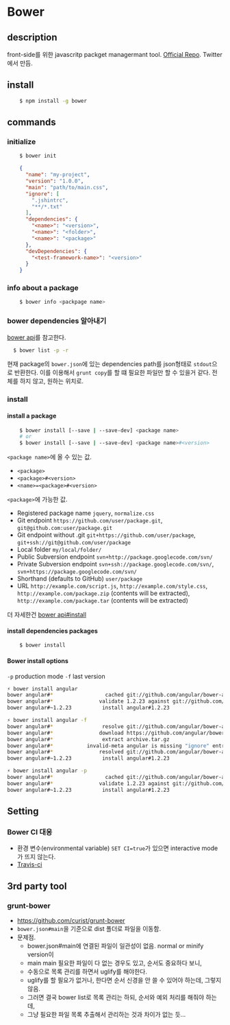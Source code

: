 # Bower

## description
front-side를 위한 javascritp packget managermant tool. [Official Repo](https://github.com/bower/bower). Twitter에서 만듬.




## install

```bash
    $ npm install -g bower
```




## commands

### initialize

```bash
    $ bower init
```

```json
    {
      "name": "my-project",
      "version": "1.0.0",
      "main": "path/to/main.css",
      "ignore": [
        ".jshintrc",
        "**/*.txt"
      ],
      "dependencies": {
        "<name>": "<version>",
        "<name>": "<folder>",
        "<name>": "<package>"
      },
      "devDependencies": {
        "<test-framework-name>": "<version>"
      }
    }

```

### info about a package

```bash
    $ bower info <packpage name>
```

### bower dependencies 알아내기

[bower api](http://bower.io/docs/api/)를 참고한다.

```bash
  $ bower list -p -r
```

현재 package의 `bower.json`에 있는 dependencies path를 json형태로 `stdout`으로 반환한다.
이를 이용해서 `grunt copy`를 할 떄 필요한 파일만 할 수 있을거 같다. 전체를 하지 않고, 원하는 위치로.


### install

#### install a package

```bash
    $ bower install [--save | --save-dev] <package name>
    # or
    $ bower install [--save | --save-dev] <package name>#<version>
```

`<package name>`에 올 수 있는 값.

- `<package>`
- `<package>#<version>`
- `<name>=<package>#<version>`

`<package>`에 가능한 값.


- Registered package name `jquery`, `normalize.css`
- Git endpoint  `https://github.com/user/package.git`, `git@github.com:user/package.git`
- Git endpoint without .git `git+https://github.com/user/package`, `git+ssh://git@github.com/user/package`
- Local folder  `my/local/folder/`
- Public Subversion endpoint  `svn+http://package.googlecode.com/svn/`
- Private Subversion endpoint `svn+ssh://package.googlecode.com/svn/`, `svn+https://package.googlecode.com/svn/`
- Shorthand (defaults to GitHub)  `user/package`
- URL `http://example.com/script.js`, `http://example.com/style.css`, `http://example.com/package.zip` (contents will be extracted), `http://example.com/package.tar` (contents will be extracted)


더 자세한건 [bower api#install](http://bower.io/docs/api/#install)

#### install dependencies packages

```bash
	$ bower install
```

#### Bower install options

`-p` production mode
`-f` last version

```bash
⚡ bower install angular
bower angular#*                 cached git://github.com/angular/bower-angular.git#1.2.23
bower angular#*               validate 1.2.23 against git://github.com/angular/bower-angular.git#*
bower angular#~1.2.23          install angular#1.2.23

⚡ bower install angular -f
bower angular#*                resolve git://github.com/angular/bower-angular.git#*
bower angular#*               download https://github.com/angular/bower-angular/archive/v1.2.23.tar.gz
bower angular#*                extract archive.tar.gz
bower angular#*           invalid-meta angular is missing "ignore" entry in bower.json
bower angular#*               resolved git://github.com/angular/bower-angular.git#1.2.23
bower angular#~1.2.23          install angular#1.2.23

⚡ bower install angular -p
bower angular#*                 cached git://github.com/angular/bower-angular.git#1.2.23
bower angular#*               validate 1.2.23 against git://github.com/angular/bower-angular.git#*
bower angular#~1.2.23          install angular#1.2.23
```

## Setting

### Bower CI 대응

- 환경 변수(environmental variable) `SET CI=true`가 있으면 interactive mode가 뜨지 않는다.
- [Travis-ci](http://docs.travis-ci.com/user/ci-environment/#Environment-variables)



## 3rd party tool

### grunt-bower
- https://github.com/curist/grunt-bower
- `bower.json#main`을 기준으로 dist 폴더로 파일을 이동함.
- 문제점.
  + bower.json#main에 연결된 파일이 일관성이 없음. normal or minify version이
  + main main 필요한 파일이 다 없는 경우도 있고, 순서도 중요하다 보니,
  + 수동으로 목록 관리를 하면서 uglify를 해야한다.
  + uglify를 할 필요가 없거나, 한다면 순서 신경을 안 쓸 수 있어야 하는데, 그렇지 않음.
  + 그러면 결국 bower list로 목록 관리는 하되, 순서와 예외 처리를 해줘야 하는데,
  + 그냥 필요한 파일 목록 추출해서 관리하는 것과 차이가 없는 듯...

